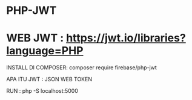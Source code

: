 # PHP-JWT

# WEB JWT : https://jwt.io/libraries?language=PHP

INSTALL DI COMPOSER: composer require firebase/php-jwt

APA ITU JWT : JSON WEB TOKEN

RUN : php -S localhost:5000
